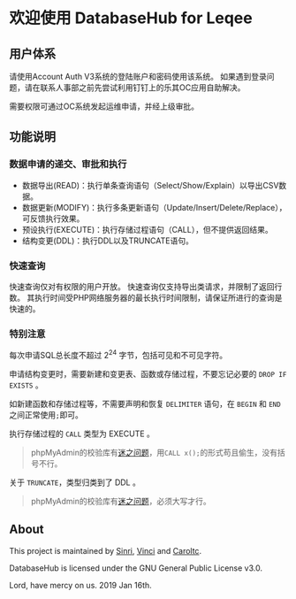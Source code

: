 # 欢迎使用 DatabaseHub for Leqee

## 用户体系

请使用Account Auth V3系统的登陆账户和密码使用该系统。
如果遇到登录问题，请在联系人事部之前先尝试利用钉钉上的乐其OC应用自助解决。

需要权限可通过OC系统发起运维申请，并经上级审批。

## 功能说明

### 数据申请的递交、审批和执行

- 数据导出(READ)：执行单条查询语句（Select/Show/Explain）以导出CSV数据。
- 数据更新(MODIFY)：执行多条更新语句（Update/Insert/Delete/Replace），可反馈执行效果。
- 预设执行(EXECUTE)：执行存储过程语句（CALL），但不提供返回结果。
- 结构变更(DDL)：执行DDL以及TRUNCATE语句。

### 快速查询

快速查询仅对有权限的用户开放。
快速查询仅支持导出类请求，并限制了返回行数。
其执行时间受PHP网络服务器的最长执行时间限制，请保证所进行的查询是快速的。

### 特别注意

每次申请SQL总长度不超过 2<sup>24</sup> 字节，包括可见和不可见字符。

申请结构变更时，需要新建和变更表、函数或存储过程，不要忘记必要的 `DROP IF EXISTS` 。

如新建函数和存储过程等，不需要声明和恢复 `DELIMITER` 语句，在 `BEGIN` 和 `END` 之间正常使用`;`即可。

执行存储过程的 `CALL` 类型为 EXECUTE 。

> phpMyAdmin的校验库有[迷之问题](https://github.com/phpmyadmin/sql-parser/issues/223)，用`CALL x();`的形式苟且偷生，没有括号不行。

关于 `TRUNCATE`，类型归类到了 DDL 。
> phpMyAdmin的校验库有[迷之问题](https://github.com/phpmyadmin/sql-parser/issues/221)，必须大写才行。

## About

This project is maintained by [Sinri](https://github.com/sinri), [Vinci](https://github.com/RoamIn) and [Caroltc](https://github.com/caroltc).

DatabaseHub is licensed under the GNU General Public License v3.0.

Lord, have mercy on us. 2019 Jan 16th.